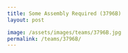 ```yaml
---
title: Some Assembly Required (3796B)
layout: post

image: /assets/images/teams/3796B.jpg
permalink: /teams/3796B/
---
```


